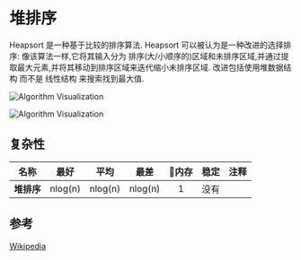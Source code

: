# 堆排序

Heapsort 是一种基于比较的排序算法. Heapsort 可以被认为是一种改进的选择排序: 像该算法一样,它将其输入分为 排序(大/小顺序的)区域和未排序区域,并通过提取最大元素,并将其移动到排序区域来迭代缩小未排序区域. 改进包括使用堆数据结构 而不是 线性结构 来搜索找到最大值.

![Algorithm Visualization](https://upload.wikimedia.org/wikipedia/commons/1/1b/Sorting_heapsort_anim.gif)

![Algorithm Visualization](https://upload.wikimedia.org/wikipedia/commons/4/4d/Heapsort-example.gif)

## 复杂性

| 名称       |     最好      |     平均      |     最差      | 内存 | 稳定 | 注释 |
| ---------- | :-----------: | :-----------: | :-----------: | :--: | :--: | :--- |
| **堆排序** | nlog(n) | nlog(n) | nlog(n) |  1   | 没有 |      |

## 参考

[Wikipedia](https://en.wikipedia.org/wiki/Heapsort)
